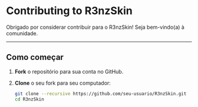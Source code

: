 # Contributing to R3nzSkin

Obrigado por considerar contribuir para o R3nzSkin! Seja bem-vindo(a) à comunidade.

---

## Como começar

1. **Fork** o repositório para sua conta no GitHub.

2. **Clone** o seu fork para seu computador:

   ```bash
   git clone --recursive https://github.com/seu-usuario/R3nzSkin.git
   cd R3nzSkin
